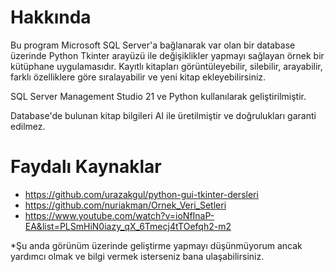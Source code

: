 # Hakkında
Bu program Microsoft SQL Server'a bağlanarak var olan bir database üzerinde Python Tkinter arayüzü ile değişiklikler yapmayı sağlayan örnek bir kütüphane uygulamasıdır. Kayıtlı kitapları görüntüleyebilir, silebilir, arayabilir, farklı özelliklere göre sıralayabilir ve yeni kitap ekleyebilirsiniz.

SQL Server Management Studio 21 ve Python kullanılarak geliştirilmiştir. 

Database'de bulunan kitap bilgileri AI ile üretilmiştir ve doğrulukları garanti edilmez.

# Faydalı Kaynaklar
- https://github.com/urazakgul/python-gui-tkinter-dersleri
- https://github.com/nuriakman/Ornek_Veri_Setleri
- https://www.youtube.com/watch?v=ioNfInaP-EA&list=PLSmHiN0iazy_qX_6Tmecj4tTOefqh2-m2

*Şu anda görünüm üzerinde geliştirme yapmayı düşünmüyorum ancak yardımcı olmak ve bilgi vermek isterseniz bana ulaşabilirsiniz.
